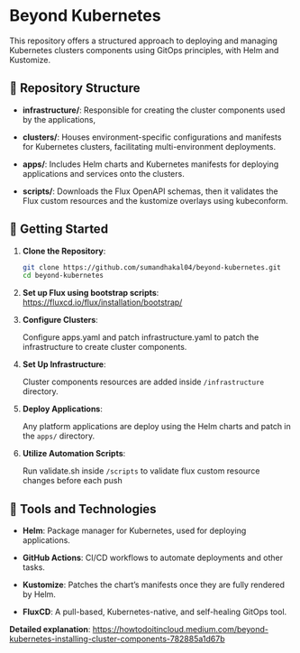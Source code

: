 
# Beyond Kubernetes

This repository offers a structured approach to deploying and managing Kubernetes clusters components using GitOps principles, with Helm and Kustomize.

## 📁 Repository Structure

- **infrastructure/**: Responsible for creating the cluster components used by the applications,

- **clusters/**: Houses environment-specific configurations and manifests for Kubernetes clusters, facilitating multi-environment deployments.

- **apps/**: Includes Helm charts and Kubernetes manifests for deploying applications and services onto the clusters.

- **scripts/**: Downloads the Flux OpenAPI schemas, then it validates the Flux custom resources and the kustomize overlays using kubeconform.

## 🚀 Getting Started

1. **Clone the Repository**:

   ```bash
   git clone https://github.com/sumandhakal04/beyond-kubernetes.git
   cd beyond-kubernetes
   ```

2. **Set up Flux using bootstrap scripts**:
    https://fluxcd.io/flux/installation/bootstrap/

3. **Configure Clusters**:

   Configure apps.yaml and patch infrastructure.yaml to patch the infrastructure to create cluster components.

4. **Set Up Infrastructure**:

   Cluster components resources are added inside `/infrastructure` directory.

4. **Deploy Applications**:

   Any platform applications are deploy using the Helm charts and patch in the `apps/` directory.

5. **Utilize Automation Scripts**:

   Run validate.sh inside `/scripts` to validate flux custom resource changes before each push

## 🧰 Tools and Technologies

- **Helm**: Package manager for Kubernetes, used for deploying applications.

- **GitHub Actions**: CI/CD workflows to automate deployments and other tasks.

- **Kustomize**: Patches the chart’s manifests once they are fully rendered by Helm.

- **FluxCD**: A pull-based, Kubernetes-native, and self-healing GitOps tool.

**Detailed explanation**: https://howtodoitincloud.medium.com/beyond-kubernetes-installing-cluster-components-782885a1d67b